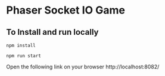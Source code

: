 # Phaser Socket IO Game

## To Install and run locally

`npm install`

`npm run start`

Open the following link on your browser
http://localhost:8082/